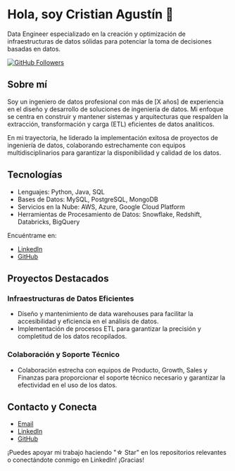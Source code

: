 # Hola, soy Cristian Agustín 👋

Data Engineer especializado en la creación y optimización de infraestructuras de datos sólidas para potenciar la toma de decisiones basadas en datos.

[![GitHub Followers](https://img.shields.io/github/followers/tucuenta?style=social)](https://github.com/cristiancarandino)

## Sobre mí

Soy un ingeniero de datos profesional con más de [X años] de experiencia en el diseño y desarrollo de soluciones de ingeniería de datos. Mi enfoque se centra en construir y mantener sistemas y arquitecturas que respalden la extracción, transformación y carga (ETL) eficientes de datos analíticos.

En mi trayectoria, he liderado la implementación exitosa de proyectos de ingeniería de datos, colaborando estrechamente con equipos multidisciplinarios para garantizar la disponibilidad y calidad de los datos.

## Tecnologías

- Lenguajes: Python, Java, SQL
- Bases de Datos: MySQL, PostgreSQL, MongoDB
- Servicios en la Nube: AWS, Azure, Google Cloud Platform
- Herramientas de Procesamiento de Datos: Snowflake, Redshift, Databricks, BigQuery

Encuéntrame en:

- [LinkedIn](https://www.linkedin.com/in/carandinocristianagustin/)
- [GitHub](https://github.com/cristiancarandino)

## Proyectos Destacados

### Infraestructuras de Datos Eficientes

- Diseño y mantenimiento de data warehouses para facilitar la accesibilidad y eficiencia en el análisis de datos.
- Implementación de procesos ETL para garantizar la precisión y completitud de los datos recopilados.

### Colaboración y Soporte Técnico

- Colaboración estrecha con equipos de Producto, Growth, Sales y Finanzas para proporcionar el soporte técnico necesario y garantizar la efectividad en el uso de los datos.

## Contacto y Conecta

- [Email](carandino.dev@gmail.com)
- [LinkedIn](https://www.linkedin.com/in/carandinocristianagustin/)
- [GitHub](https://github.com/cristiancarandino)

¡Puedes apoyar mi trabajo haciendo "☆ Star" en los repositorios relevantes o conectándote conmigo en LinkedIn! ¡Gracias!
